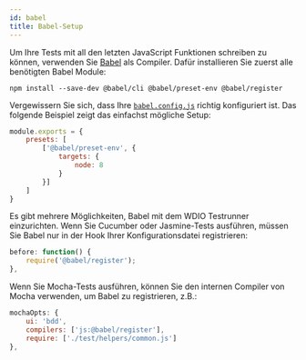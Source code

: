 ```yaml
---
id: babel
title: Babel-Setup
---
```

Um Ihre Tests mit all den letzten JavaScript Funktionen schreiben zu können, verwenden Sie [Babel](https://babeljs.io/) als Compiler. Dafür installieren Sie zuerst alle benötigten Babel Module:

    npm install --save-dev @babel/cli @babel/preset-env @babel/register
    

Vergewissern Sie sich, dass Ihre [`babel.config.js`](https://babeljs.io/docs/en/config-files) richtig konfiguriert ist. Das folgende Beispiel zeigt das einfachst mögliche Setup:

```js
module.exports = {
    presets: [
        ['@babel/preset-env', {
            targets: {
                node: 8
            }
        }]
    ]
}
```

Es gibt mehrere Möglichkeiten, Babel mit dem WDIO Testrunner einzurichten. Wenn Sie Cucumber oder Jasmine-Tests ausführen, müssen Sie Babel nur in der Hook Ihrer Konfigurationsdatei registrieren:

```js
before: function() {
    require('@babel/register');
},
```

Wenn Sie Mocha-Tests ausführen, können Sie den internen Compiler von Mocha verwenden, um Babel zu registrieren, z.B.:

```js
mochaOpts: {
    ui: 'bdd',
    compilers: ['js:@babel/register'],
    require: ['./test/helpers/common.js']
},
```